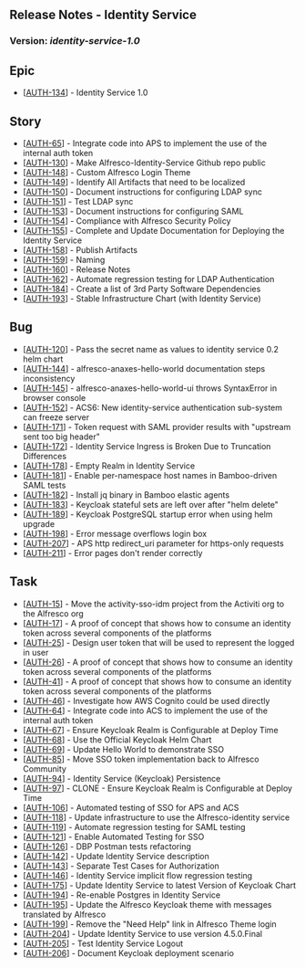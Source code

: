 
## Release Notes - Identity Service

### Version: <em>identity-service-1.0</em>

<h2>Epic
</h2>
<ul>
<li>[<a href='https://issues.alfresco.com/jira/browse/AUTH-134'>AUTH-134</a>] -         Identity Service 1.0
</li>
</ul>

<h2>Story
</h2>
<ul>
<li>[<a href='https://issues.alfresco.com/jira/browse/AUTH-65'>AUTH-65</a>] -         Integrate code into APS to implement the use of the internal auth token
</li>
<li>[<a href='https://issues.alfresco.com/jira/browse/AUTH-130'>AUTH-130</a>] -         Make Alfresco-Identity-Service Github repo public
</li>
<li>[<a href='https://issues.alfresco.com/jira/browse/AUTH-148'>AUTH-148</a>] -         Custom Alfresco Login Theme
</li>
<li>[<a href='https://issues.alfresco.com/jira/browse/AUTH-149'>AUTH-149</a>] -         Identify All Artifacts that need to be localized
</li>
<li>[<a href='https://issues.alfresco.com/jira/browse/AUTH-150'>AUTH-150</a>] -         Document instructions for configuring LDAP sync
</li>
<li>[<a href='https://issues.alfresco.com/jira/browse/AUTH-151'>AUTH-151</a>] -         Test LDAP sync
</li>
<li>[<a href='https://issues.alfresco.com/jira/browse/AUTH-153'>AUTH-153</a>] -         Document instructions for configuring SAML
</li>
<li>[<a href='https://issues.alfresco.com/jira/browse/AUTH-154'>AUTH-154</a>] -         Compliance with Alfresco Security Policy
</li>
<li>[<a href='https://issues.alfresco.com/jira/browse/AUTH-155'>AUTH-155</a>] -         Complete and Update Documentation for Deploying the Identity Service
</li>
<li>[<a href='https://issues.alfresco.com/jira/browse/AUTH-158'>AUTH-158</a>] -         Publish Artifacts
</li>
<li>[<a href='https://issues.alfresco.com/jira/browse/AUTH-159'>AUTH-159</a>] -         Naming
</li>
<li>[<a href='https://issues.alfresco.com/jira/browse/AUTH-160'>AUTH-160</a>] -         Release Notes
</li>
<li>[<a href='https://issues.alfresco.com/jira/browse/AUTH-162'>AUTH-162</a>] -         Automate regression testing for LDAP Authentication
</li>
<li>[<a href='https://issues.alfresco.com/jira/browse/AUTH-184'>AUTH-184</a>] -         Create a list of 3rd Party Software Dependencies
</li>
<li>[<a href='https://issues.alfresco.com/jira/browse/AUTH-193'>AUTH-193</a>] -         Stable Infrastructure Chart (with Identity Service)
</li>
</ul>

<h2>Bug
</h2>
<ul>
<li>[<a href='https://issues.alfresco.com/jira/browse/AUTH-120'>AUTH-120</a>] -         Pass the secret name as values to identity service 0.2 helm chart
</li>
<li>[<a href='https://issues.alfresco.com/jira/browse/AUTH-144'>AUTH-144</a>] -         alfresco-anaxes-hello-world documentation steps inconsistency
</li>
<li>[<a href='https://issues.alfresco.com/jira/browse/AUTH-145'>AUTH-145</a>] -         alfresco-anaxes-hello-world-ui throws SyntaxError in browser console
</li>
<li>[<a href='https://issues.alfresco.com/jira/browse/AUTH-152'>AUTH-152</a>] -         ACS6: New identity-service authentication sub-system can freeze server
</li>
<li>[<a href='https://issues.alfresco.com/jira/browse/AUTH-171'>AUTH-171</a>] -         Token request with SAML provider results with &quot;upstream sent too big header&quot;
</li>
<li>[<a href='https://issues.alfresco.com/jira/browse/AUTH-172'>AUTH-172</a>] -         Identity Service Ingress is Broken Due to Truncation Differences
</li>
<li>[<a href='https://issues.alfresco.com/jira/browse/AUTH-178'>AUTH-178</a>] -         Empty Realm in Identity Service
</li>
<li>[<a href='https://issues.alfresco.com/jira/browse/AUTH-181'>AUTH-181</a>] -         Enable per-namespace host names in Bamboo-driven SAML tests
</li>
<li>[<a href='https://issues.alfresco.com/jira/browse/AUTH-182'>AUTH-182</a>] -         Install jq binary in Bamboo elastic agents
</li>
<li>[<a href='https://issues.alfresco.com/jira/browse/AUTH-183'>AUTH-183</a>] -         Keycloak stateful sets are left over after &quot;helm delete&quot;
</li>
<li>[<a href='https://issues.alfresco.com/jira/browse/AUTH-189'>AUTH-189</a>] -         Keycloak PostgreSQL startup error when using helm upgrade
</li>
<li>[<a href='https://issues.alfresco.com/jira/browse/AUTH-198'>AUTH-198</a>] -         Error message overflows login box
</li>
<li>[<a href='https://issues.alfresco.com/jira/browse/AUTH-207'>AUTH-207</a>] -         APS http redirect_uri parameter for https-only requests
</li>
<li>[<a href='https://issues.alfresco.com/jira/browse/AUTH-211'>AUTH-211</a>] -         Error pages don&#39;t render correctly
</li>
</ul>

<h2>        Task
</h2>
<ul>
<li>[<a href='https://issues.alfresco.com/jira/browse/AUTH-15'>AUTH-15</a>] -         Move the activity-sso-idm project from the Activiti org to the Alfresco org
</li>
<li>[<a href='https://issues.alfresco.com/jira/browse/AUTH-17'>AUTH-17</a>] -         A proof of concept that shows how to consume an identity token across several components of the platforms
</li>
<li>[<a href='https://issues.alfresco.com/jira/browse/AUTH-25'>AUTH-25</a>] -         Design user token that will be used to represent the logged in user
</li>
<li>[<a href='https://issues.alfresco.com/jira/browse/AUTH-26'>AUTH-26</a>] -         A proof of concept that shows how to consume an identity token across several components of the platforms
</li>
<li>[<a href='https://issues.alfresco.com/jira/browse/AUTH-41'>AUTH-41</a>] -         A proof of concept that shows how to consume an identity token across several components of the platforms
</li>
<li>[<a href='https://issues.alfresco.com/jira/browse/AUTH-46'>AUTH-46</a>] -         Investigate how AWS Cognito could be used directly
</li>
<li>[<a href='https://issues.alfresco.com/jira/browse/AUTH-64'>AUTH-64</a>] -         Integrate code into ACS to implement the use of the internal auth token
</li>
<li>[<a href='https://issues.alfresco.com/jira/browse/AUTH-67'>AUTH-67</a>] -         Ensure Keycloak Realm is Configurable at Deploy Time
</li>
<li>[<a href='https://issues.alfresco.com/jira/browse/AUTH-68'>AUTH-68</a>] -         Use the Official Keycloak Helm Chart
</li>
<li>[<a href='https://issues.alfresco.com/jira/browse/AUTH-69'>AUTH-69</a>] -         Update Hello World to demonstrate SSO
</li>
<li>[<a href='https://issues.alfresco.com/jira/browse/AUTH-85'>AUTH-85</a>] -         Move SSO token implementation back to Alfresco Community
</li>
<li>[<a href='https://issues.alfresco.com/jira/browse/AUTH-94'>AUTH-94</a>] -         Identity Service (Keycloak) Persistence
</li>
<li>[<a href='https://issues.alfresco.com/jira/browse/AUTH-97'>AUTH-97</a>] -         CLONE - Ensure Keycloak Realm is Configurable at Deploy Time
</li>
<li>[<a href='https://issues.alfresco.com/jira/browse/AUTH-106'>AUTH-106</a>] -         Automated testing of SSO for APS and ACS
</li>
<li>[<a href='https://issues.alfresco.com/jira/browse/AUTH-118'>AUTH-118</a>] -         Update infrastructure to use the Alfresco-identity service
</li>
<li>[<a href='https://issues.alfresco.com/jira/browse/AUTH-119'>AUTH-119</a>] -         Automate regression testing for SAML testing
</li>
<li>[<a href='https://issues.alfresco.com/jira/browse/AUTH-121'>AUTH-121</a>] -         Enable Automated Testing for SSO
</li>
<li>[<a href='https://issues.alfresco.com/jira/browse/AUTH-126'>AUTH-126</a>] -         DBP Postman tests refactoring
</li>
<li>[<a href='https://issues.alfresco.com/jira/browse/AUTH-142'>AUTH-142</a>] -         Update Identity Service description
</li>
<li>[<a href='https://issues.alfresco.com/jira/browse/AUTH-143'>AUTH-143</a>] -         Separate Test Cases for Authorization
</li>
<li>[<a href='https://issues.alfresco.com/jira/browse/AUTH-146'>AUTH-146</a>] -         Identity Service implicit flow regression testing
</li>
<li>[<a href='https://issues.alfresco.com/jira/browse/AUTH-175'>AUTH-175</a>] -         Update Identity Service to latest Version of Keycloak Chart
</li>
<li>[<a href='https://issues.alfresco.com/jira/browse/AUTH-194'>AUTH-194</a>] -         Re-enable Postgres in Identity Service
</li>
<li>[<a href='https://issues.alfresco.com/jira/browse/AUTH-195'>AUTH-195</a>] -         Update the Alfresco Keycloak theme with messages translated by Alfresco
</li>
<li>[<a href='https://issues.alfresco.com/jira/browse/AUTH-199'>AUTH-199</a>] -         Remove the &quot;Need Help&quot; link in Alfresco Theme login
</li>
<li>[<a href='https://issues.alfresco.com/jira/browse/AUTH-204'>AUTH-204</a>] -         Update Identity Service to use version 4.5.0.Final
</li>
<li>[<a href='https://issues.alfresco.com/jira/browse/AUTH-205'>AUTH-205</a>] -         Test Identity Service Logout
</li>
<li>[<a href='https://issues.alfresco.com/jira/browse/AUTH-206'>AUTH-206</a>] -         Document Keycloak deployment scenario
</li>
</ul>
